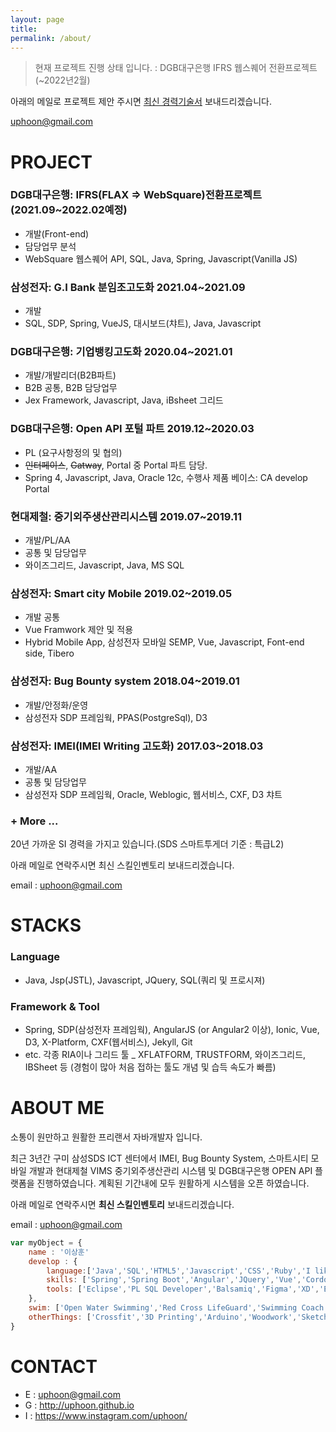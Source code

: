 ```yaml
---
layout: page
title: 
permalink: /about/
---
```



> 현재 프로젝트 진행 상태 입니다. : DGB대구은행 IFRS 웹스퀘어 전환프로젝트 (~2022년2월) 

아래의 메일로 프로젝트 제안 주시면 <u>최신 경력기술서</u> 보내드리겠습니다.

uphoon@gmail.com

# PROJECT

### DGB대구은행: IFRS(FLAX => WebSquare)전환프로젝트 (2021.09~2022.02예정)
- 개발(Front-end)
- 담당업무 분석
- WebSquare 웹스퀘어 API, SQL, Java, Spring, Javascript(Vanilla JS)

### 삼성전자: G.I Bank 분임조고도화 2021.04~2021.09
- 개발
- SQL, SDP, Spring, VueJS, 대시보드(챠트), Java, Javascript

### DGB대구은행: 기업뱅킹고도화 2020.04~2021.01
- 개발/개발리더(B2B파트)
- B2B 공통, B2B 담당업무
- Jex Framework, Javascript, Java, iBsheet 그리드

### DGB대구은행: Open API 포털 파트 2019.12~2020.03 
- PL (요구사항정의 및 협의)
- ~~인터페이스~~, ~~Gatway~~, Portal 중 Portal 파트 담당.
- Spring 4, Javascript, Java, Oracle 12c, 수행사 제품 베이스: CA develop Portal

### 현대제철: 중기외주생산관리시스템 2019.07~2019.11
- 개발/PL/AA
- 공통 및 담당업무
- 와이즈그리드, Javascript, Java, MS SQL

### 삼성전자: Smart city Mobile 2019.02~2019.05
- 개발 공통
- Vue Framwork 제안 및 적용
- Hybrid Mobile App, 삼성전자 모바일 SEMP, Vue, Javascript, Font-end side, Tibero 

### 삼성전자: Bug Bounty system 2018.04~2019.01
- 개발/안정화/운영
- 삼성전자 SDP 프레임웍, PPAS(PostgreSql), D3 

### 삼성전자: IMEI(IMEI Writing 고도화) 2017.03~2018.03
- 개발/AA
- 공통 및 담당업무
- 삼성전자 SDP 프레임웍, Oracle, Weblogic, 웹서비스, CXF, D3 챠트

### + More ...

20년 가까운 SI 경력을 가지고 있습니다.(SDS 스마트투게더 기준 : 특급L2)

아래 메일로 연락주시면 최신 스킬인벤토리 보내드리겠습니다.

email : uphoon@gmail.com


# STACKS

### Language

- Java, Jsp(JSTL), Javascript, JQuery, SQL(쿼리 및 프로시져)

### Framework & Tool

- Spring, SDP(삼성전자 프레임웍), AngularJS (or Angular2 이상), Ionic, Vue, D3, X-Platform, CXF(웹서비스), Jekyll, Git
- etc. 각종 RIA이나 그리드 툴 _ XFLATFORM, TRUSTFORM, 와이즈그리드, IBSheet 등  (경험이 많아 처음 접하는 툴도 개념 및 습득 속도가 빠름)


# ABOUT ME

소통이 원만하고 원활한 프리랜서 자바개발자 입니다.

최근 3년간 구미 삼성SDS ICT 센터에서 IMEI, Bug Bounty System, 스마트시티 모바일 개발과 현대제철 VIMS 중기외주생산관리 시스템 및 DGB대구은행 OPEN API 플랫폼을 진행하였습니다. 계획된 기간내에 모두 원활하게 시스템을 오픈 하였습니다.

아래 메일로 연락주시면 **최신 스킬인벤토리** 보내드리겠습니다.

email : uphoon@gmail.com

```javascript
var myObject = {
    name : '이상훈'
    develop : {
        language:['Java','SQL','HTML5','Javascript','CSS','Ruby','I like CLI'],
        skills: ['Spring','Spring Boot','Angular','JQuery','Vue','Cordova','Ionic','D3','CXF','Rails','Web Services'],
        tools: ['Eclipse','PL SQL Developer','Balsamiq','Figma','XD','Edit Plus','Ant','Maven','Gradle','npm','bower','Git']
    },
    swim: ['Open Water Swimming','Red Cross LifeGuard','Swimming Coach'],
    otherThings: ['Crossfit','3D Printing','Arduino','Woodwork','Sketch Up']
}
```


# CONTACT

- E : uphoon@gmail.com
- G : http://uphoon.github.io
- I : https://www.instagram.com/uphoon/
